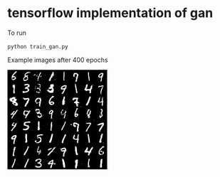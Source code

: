 # tensorflow implementation of gan

To run
```
python train_gan.py
```

Example images after 400 epochs

![alt text](https://github.com/frederick0329/Generative-Adversarial-Networks/blob/master/tensorflow/images/fake_images-399.png)
